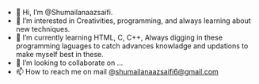 - 👋 Hi, I’m @Shumailanaazsaifi.
- 👀 I’m interested in Creativities, programming, and always learning about new techniques.
- 🌱 I’m currently learning HTML, C, C++, Always digging in these programming laguages to catch advances knowladge and updations to make myself best in these.
- 💞️ I’m looking to collaborate on ...
- 📫 How to reach me on mail @shumailanaazsaifi6@gmail.com

<!---
Shumailanaazsaifi/Shumailanaazsaifi is a ✨ special ✨ repository because its `README.md` (this file) appears on your GitHub profile.
You can click the Preview link to take a look at your changes.
--->
